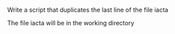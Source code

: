 Write a script that duplicates the last line of the file iacta

The file iacta will be in the working directory
